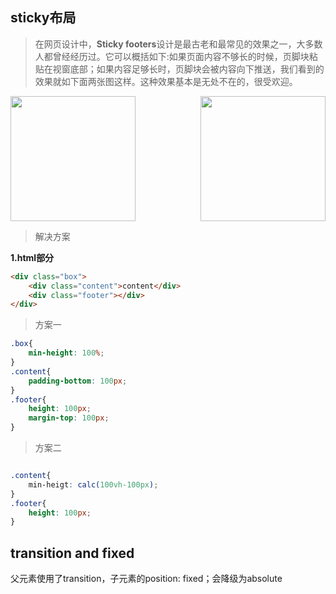 ## sticky布局

> 在网页设计中，**Sticky footers**设计是最古老和最常见的效果之一，大多数人都曾经经历过。它可以概括如下:如果页面内容不够长的时候，页脚块粘贴在视窗底部；如果内容足够长时，页脚块会被内容向下推送，我们看到的效果就如下面两张图这样。这种效果基本是无处不在的，很受欢迎。

<div style="display:flex;justify-content:space-between;align-items:center;">
    <img src="https://www.w3cplus.com/sites/default/files/blogs/2015/1507/css-secrets-7-21.png" style="display:inline-block;width:200px;border:none;">
    <img src="https://www.w3cplus.com/sites/default/files/blogs/2015/1507/css-secrets-7-22.png" style="display:inline-block;width:200px;border:none;">
</div>


> 解决方案


**1.html部分**

```html
<div class="box">
	<div class="content">content</div>
	<div class="footer"></div>
</div>

```


> 方案一

```css
.box{
	min-height: 100%;
}
.content{
	padding-bottom: 100px;
}
.footer{
	height: 100px;
	margin-top: 100px;
}
```

> 方案二

```css

.content{
	min-heigt: calc(100vh-100px);
}
.footer{
	height: 100px;
}
```

## transition and fixed

父元素使用了transition，子元素的position: fixed；会降级为absolute

